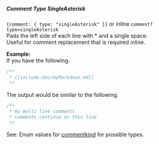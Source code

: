 ##### Comment Type SingleAsterisk

`{comment: { type: "singleAsterisk" }}` or inline `comment?type=singleAsterisk`  
Pads the left side of each line with * and a single space.  
Useful for comment replacement that is required inline.

**Example:**  
If you have the following.

```js
/**
 * [[include:doc/myMarkdown.md]]
 */
```

The output would be similar to the following.

```js
/**
 * my multi line comments
 * comments continue on this line
 */
```

See: Enum values for [commentkind](/build-include/enums/enums.commentkind.html) for possible types.  